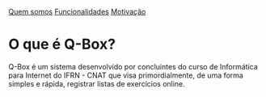 [Quem somos](quemsomos.md) [Funcionalidades](funcionalidades.md) [Motivação](motivacao.md)


# [](#header-1) O que é Q-Box?

Q-Box é um sistema desenvolvido por concluintes do curso de Informática para Internet do IFRN - CNAT que visa primordialmente, de uma forma simples e rápida, registrar listas de exercícios online.

